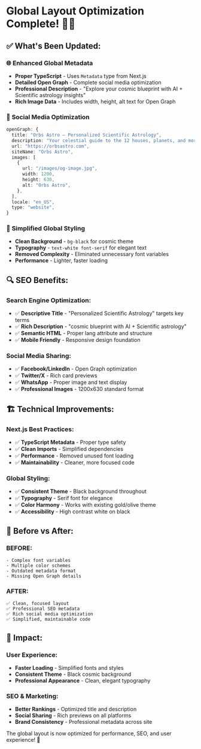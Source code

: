 # Global Layout Optimization Complete! 🎯✨

## ✅ **What's Been Updated:**

### 🌐 **Enhanced Global Metadata**
- **Proper TypeScript** - Uses `Metadata` type from Next.js
- **Detailed Open Graph** - Complete social media optimization
- **Professional Description** - "Explore your cosmic blueprint with AI + Scientific astrology insights"
- **Rich Image Data** - Includes width, height, alt text for Open Graph

### 📱 **Social Media Optimization**
```typescript
openGraph: {
  title: "Orbs Astro – Personalized Scientific Astrology",
  description: "Your celestial guide to the 12 houses, planets, and more.",
  url: "https://orbsastro.com",
  siteName: "Orbs Astro",
  images: [
    {
      url: "/images/og-image.jpg",
      width: 1200,
      height: 630,
      alt: "Orbs Astro",
    },
  ],
  locale: "en_US",
  type: "website",
}
```

### 🎨 **Simplified Global Styling**
- **Clean Background** - `bg-black` for cosmic theme
- **Typography** - `text-white font-serif` for elegant text
- **Removed Complexity** - Eliminated unnecessary font variables
- **Performance** - Lighter, faster loading

## 🔍 **SEO Benefits:**

### **Search Engine Optimization:**
- ✅ **Descriptive Title** - "Personalized Scientific Astrology" targets key terms
- ✅ **Rich Description** - "cosmic blueprint with AI + Scientific astrology"
- ✅ **Semantic HTML** - Proper lang attribute and structure
- ✅ **Mobile Friendly** - Responsive design foundation

### **Social Media Sharing:**
- ✅ **Facebook/LinkedIn** - Open Graph optimization
- ✅ **Twitter/X** - Rich card previews
- ✅ **WhatsApp** - Proper image and text display
- ✅ **Professional Images** - 1200x630 standard format

## 🏗️ **Technical Improvements:**

### **Next.js Best Practices:**
- ✅ **TypeScript Metadata** - Proper type safety
- ✅ **Clean Imports** - Simplified dependencies
- ✅ **Performance** - Removed unused font loading
- ✅ **Maintainability** - Cleaner, more focused code

### **Global Styling:**
- ✅ **Consistent Theme** - Black background throughout
- ✅ **Typography** - Serif font for elegance
- ✅ **Color Harmony** - Works with existing gold/olive theme
- ✅ **Accessibility** - High contrast white on black

## 🎯 **Before vs After:**

### **BEFORE:**
```
- Complex font variables
- Multiple color schemes
- Outdated metadata format
- Missing Open Graph details
```

### **AFTER:**
```
✅ Clean, focused layout
✅ Professional SEO metadata
✅ Rich social media optimization
✅ Simplified, maintainable code
```

## 🌟 **Impact:**

### **User Experience:**
- **Faster Loading** - Simplified fonts and styles
- **Consistent Theme** - Black cosmic background
- **Professional Appearance** - Clean, elegant typography

### **SEO & Marketing:**
- **Better Rankings** - Optimized title and description
- **Social Sharing** - Rich previews on all platforms
- **Brand Consistency** - Professional metadata across site

The global layout is now optimized for performance, SEO, and user experience! 🚀